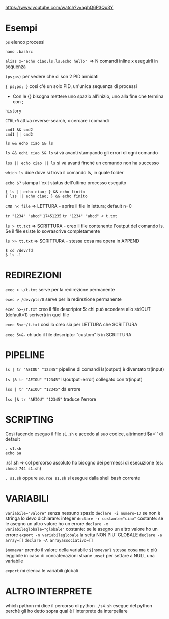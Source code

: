 https://www.youtube.com/watch?v=aghQ6P3Qu3Y

# Esempi

`ps` elenco processi

`nano .bashrc`

`alias x="echo ciao;ls;ls;echo hello" `=> N comandi inline x eseguirli in sequenza

`(ps;ps)` per vedere che ci son 2 PID annidati

`{ ps;ps; }` così c'è un solo PID, un'unica sequenza di processi
- Con le {} bisogna mettere uno spazio all'inizio, uno alla fine che termina con ;

`history`

`CTRL+R` attiva reverse-search, x cercare i comandi

    cmd1 && cmd2
    cmd1 || cmd2

`ls && echo ciao && ls`

`ls && echi ciao && ls`  si và avanti stampando gli errori di ogni comando

`lss || echo ciao || ls`  si và avanti finchè un comando non ha successo


`which ls` dice dove si trova il comando ls, in quale folder

`echo $?`  stampa l'exit status dell'ultimo processo eseguito

    { ls || echo ciao; } && echo finito
    { lss || echo ciao; } && echo finito

`CMD n< file` => LETTURA - aprire il file in lettura; default n=0 

`tr "1234" "abcd"`
`17451235`
`tr "1234" "abcd" < t.txt`

`ls > tt.txt` => SCRITTURA - creo il file contenente l'output del comando ls. Se il file esiste lo sovrascrive completamente

`ls >> tt.txt` => SCRITTURA - stessa cosa ma opera in APPEND

    $ cd /dev/fd
    $ ls -l

# REDIREZIONI
`exec > ~/t.txt`  serve per la redirezione permanente

`exec > /dev/pts/0`  serve per la redirezione permanente

`exec 5>~/t.txt`  creo il file descriptor 5: chi può accedere allo stdOUT (default=1) scriverà in quel file

`exec 5<>~/t.txt`  così lo creo sia per LETTURA che SCRITTURA

`exec 5>&-`  chiudo il file descriptor "custom" 5 in SCRITTURA

# PIPELINE
`ls | tr "AEIOU" "12345"`  pipeline di comandi ls(output) è diventato tr(input)

`ls |& tr "AEIOU" "12345"`   ls(output+error) collegato con tr(input)

`lss | tr "AEIOU" "12345"`  dà errore

`lss |& tr "AEIOU" "12345"`   traduce l'errore

# SCRIPTING
Così facendo eseguo il file `s1.sh` e accedo al suo codice, altrimenti $a='' di default

    . s1.sh
    echo $a

./s1.sh => col percorso assoluto ho bisogno dei permessi di esecuzione (es: `chmod 744 s1.sh`)

`. s1.sh` oppure `source s1.sh` si esegue dalla shell bash corrente
 
# VARIABILI
`variabile="valore"` senza nessuno spazio
`declare -i numero=13` se non è stringa lo devo dichiarare: integer
`declare -r costante="ciao"` costante: se le asegno un altro valore ho un errore
`declare -x variabileglobale="globale"` costante: se le asegno un altro valore ho un errore
`export -n variabileglobale` la setta NON PIU' GLOBALE
`declare -a array=[]`
`declare -A arrayassociativo=[]`

`$nomevar`  prendo il valore della variabile
`${nomevar}`  stessa cosa ma è più leggibile in caso di concatenazioni strane
`unset` per settare a NULL una variabile

`export`  mi elenca le variabili globali 

# ALTRO INTERPRETE
which python mi dice il percorso di python
`./s4.sh` esegue del python perchè gli ho detto sopra qual è l'interprete da interpellare
